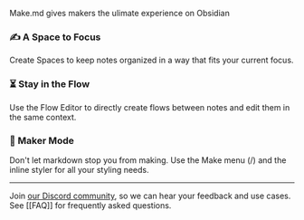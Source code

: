 Make.md gives makers the ulimate experience on Obsidian

### ✍️ A Space to Focus
Create Spaces to keep notes organized in a way that fits your current focus.

### ⏳ Stay in the Flow
Use the Flow Editor to directly create flows between notes and edit them in the same context.

### 🚀 Maker Mode
Don't let markdown stop you from making. Use the Make menu (/) and the inline styler for all your styling needs.

---
Join [our Discord community](https://make.md/community), so we can hear your feedback and use cases.
See [[FAQ]] for frequently asked questions.